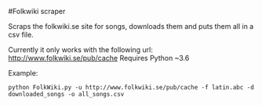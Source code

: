 #Folkwiki scraper

Scraps the folkwiki.se site for songs, downloads them and puts them all in a csv file.

Currently it only works with the following url: http://www.folkwiki.se/pub/cache
Requires Python ~3.6

Example:
```
python FolkWiki.py -u http://www.folkwiki.se/pub/cache -f latin.abc -d downloaded_songs -o all_songs.csv
```
